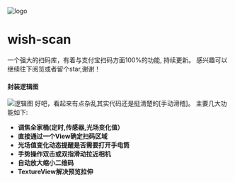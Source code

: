 ﻿![logo](https://github.com/ailiwean/wish-zxing/blob/master/img/156148478686838.png?raw=true)
#  wish-scan
 一个强大的扫码库，有着与支付宝扫码方面100%的功能, 持续更新。  感兴趣可以继续往下阅览或者留个star,谢谢！
#### 封装逻辑图
![逻辑图](https://github.com/ailiwean/wish-zxing/blob/master/img/luoji.png?raw=true)
好吧，看起来有点杂乱其实代码还是挺清楚的[手动滑稽]。 主要几大功能如下:

 -  **调焦全家桶(定时,传感器,光场变化值）**
 - **直接通过一个View确定扫码区域**
 - **光场值变化动态提醒是否需要打开手电筒**
 -  **手势操作双击或双指滑动拉近相机**
 -  **自动放大缩小二维码**
 -  **TextureView解决预览拉伸**
 
